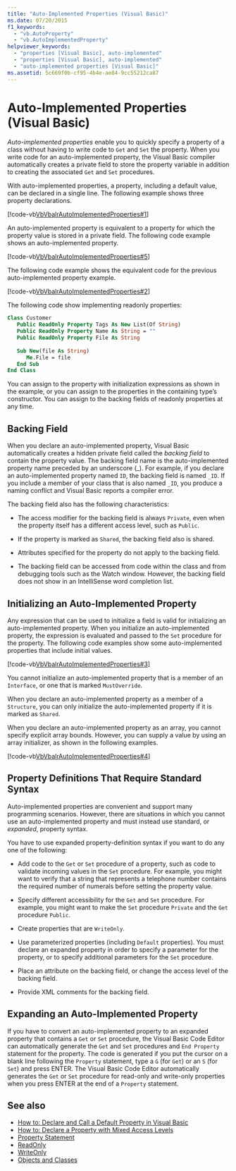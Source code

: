 ```yaml
---
title: "Auto-Implemented Properties (Visual Basic)"
ms.date: 07/20/2015
f1_keywords: 
  - "vb.AutoProperty"
  - "vb.AutoImplementedProperty"
helpviewer_keywords: 
  - "properties [Visual Basic], auto-implemented"
  - "properties [Visual Basic], auto-implemented"
  - "auto-implemented properties [Visual Basic]"
ms.assetid: 5c669f0b-cf95-4b4e-ae84-9cc55212ca87
---
```

# Auto-Implemented Properties (Visual Basic)
*Auto-implemented properties* enable you to quickly specify a property of a class without having to write code to `Get` and `Set` the property. When you write code for an auto-implemented property, the Visual Basic compiler automatically creates a private field to store the property variable in addition to creating the associated `Get` and `Set` procedures.  
  
 With auto-implemented properties, a property, including a default value, can be declared in a single line. The following example shows three property declarations.  
  
 [!code-vb[VbVbalrAutoImplementedProperties#1](~/samples/snippets/visualbasic/VS_Snippets_VBCSharp/vbvbalrautoimplementedproperties/vb/module1.vb#1)]  
  
 An auto-implemented property is equivalent to a property for which the property value is stored in a private field. The following code example shows an auto-implemented property.  
  
 [!code-vb[VbVbalrAutoImplementedProperties#5](~/samples/snippets/visualbasic/VS_Snippets_VBCSharp/vbvbalrautoimplementedproperties/vb/module1.vb#5)]  
  
 The following code example shows the equivalent code for the previous auto-implemented property example.  
  
 [!code-vb[VbVbalrAutoImplementedProperties#2](~/samples/snippets/visualbasic/VS_Snippets_VBCSharp/vbvbalrautoimplementedproperties/vb/module1.vb#2)]  
  
 The following code show implementing readonly properties:  
  
```vb  
Class Customer  
   Public ReadOnly Property Tags As New List(Of String)  
   Public ReadOnly Property Name As String = ""  
   Public ReadOnly Property File As String  
  
   Sub New(file As String)  
      Me.File = file  
   End Sub  
End Class  
```  
  
 You can assign to the property with initialization expressions as shown in the example, or you can assign to the properties in the containing type’s constructor.  You can assign to the backing fields of readonly properties at any time.  
  
## Backing Field  
 When you declare an auto-implemented property, Visual Basic automatically creates a hidden private field called the *backing field* to contain the property value. The backing field name is the auto-implemented property name preceded by an underscore (_). For example, if you declare an auto-implemented property named `ID`, the backing field is named `_ID`. If you include a member of your class that is also named `_ID`, you produce a naming conflict and Visual Basic reports a compiler error.  
  
 The backing field also has the following characteristics:  
  
-   The access modifier for the backing field is always `Private`, even when the property itself has a different access level, such as `Public`.  
  
-   If the property is marked as `Shared`, the backing field also is shared.  
  
-   Attributes specified for the property do not apply to the backing field.  
  
-   The backing field can be accessed from code within the class and from debugging tools such as the Watch window. However, the backing field does not show in an IntelliSense word completion list.  
  
## Initializing an Auto-Implemented Property  
 Any expression that can be used to initialize a field is valid for initializing an auto-implemented property. When you initialize an auto-implemented property, the expression is evaluated and passed to the `Set` procedure for the property. The following code examples show some auto-implemented properties that include initial values.  
  
 [!code-vb[VbVbalrAutoImplementedProperties#3](~/samples/snippets/visualbasic/VS_Snippets_VBCSharp/vbvbalrautoimplementedproperties/vb/module1.vb#3)]  
  
 You cannot initialize an auto-implemented property that is a member of an `Interface`, or one that is marked `MustOverride`.  
  
 When you declare an auto-implemented property as a member of a `Structure`, you can only initialize the auto-implemented property if it is marked as `Shared`.  
  
 When you declare an auto-implemented property as an array, you cannot specify explicit array bounds. However, you can supply a value by using an array initializer, as shown in the following examples.  
  
 [!code-vb[VbVbalrAutoImplementedProperties#4](~/samples/snippets/visualbasic/VS_Snippets_VBCSharp/vbvbalrautoimplementedproperties/vb/module1.vb#4)]  
  
## Property Definitions That Require Standard Syntax  
 Auto-implemented properties are convenient and support many programming scenarios. However, there are situations in which you cannot use an auto-implemented property and must instead use standard, or *expanded*, property syntax.  
  
 You have to use expanded property-definition syntax if you want to do any one of the following:  
  
-   Add code to the `Get` or `Set` procedure of a property, such as code to validate incoming values in the `Set` procedure. For example, you might want to verify that a string that represents a telephone number contains the required number of numerals before setting the property value.  
  
-   Specify different accessibility for the `Get` and `Set` procedure. For example, you might want to make the `Set` procedure `Private` and the `Get` procedure `Public`.  
  
-   Create properties that are `WriteOnly`.  
  
-   Use parameterized properties (including `Default` properties). You must declare an expanded property in order to specify a parameter for the property, or to specify additional parameters for the `Set` procedure.  
  
-   Place an attribute on the backing field, or change the access level of the backing field.  
  
-   Provide XML comments for the backing field.  
  
## Expanding an Auto-Implemented Property  
 If you have to convert an auto-implemented property to an expanded property that contains a `Get` or `Set` procedure, the Visual Basic Code Editor can automatically generate the `Get` and `Set` procedures and `End Property` statement for the property. The code is generated if you put the cursor on a blank line following the `Property` statement, type a `G` (for `Get`) or an `S` (for `Set`) and press ENTER. The Visual Basic Code Editor automatically generates the `Get` or `Set` procedure for read-only and write-only properties when you press ENTER at the end of a `Property` statement.  
  
## See also
- [How to: Declare and Call a Default Property in Visual Basic](./how-to-declare-and-call-a-default-property.md)
- [How to: Declare a Property with Mixed Access Levels](./how-to-declare-a-property-with-mixed-access-levels.md)
- [Property Statement](../../../../visual-basic/language-reference/statements/property-statement.md)
- [ReadOnly](../../../../visual-basic/language-reference/modifiers/readonly.md)
- [WriteOnly](../../../../visual-basic/language-reference/modifiers/writeonly.md)
- [Objects and Classes](../../../../visual-basic/programming-guide/language-features/objects-and-classes/index.md)
